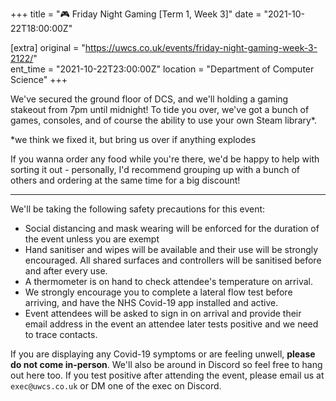 +++
title = "🎮 Friday Night Gaming [Term 1, Week 3]"
date = "2021-10-22T18:00:00Z"

[extra]
original = "https://uwcs.co.uk/events/friday-night-gaming-week-3-2122/"    
ent_time = "2021-10-22T23:00:00Z"
location = "Department of Computer Science"
+++

We've secured the ground floor of DCS, and we'll holding a gaming stakeout from 7pm until midnight\! To tide you over, we've got a bunch of games, consoles, and of course the ability to use your own Steam library\*.

\*we think we fixed it, but bring us over if anything explodes

If you wanna order any food while you're there, we'd be happy to help with sorting it out - personally, I'd recommend grouping up with a bunch of others and ordering at the same time for a big discount\!



***

We'll be taking the following safety precautions for this event:

  - Social distancing and mask wearing will be enforced for the duration of the event unless you are exempt
  - Hand sanitiser and wipes will be available and their use will be strongly encouraged. All shared surfaces and controllers will be sanitised before and after every use.
  - A thermometer is on hand to check attendee's temperature on arrival.
  - We strongly encourage you to complete a lateral flow test before arriving, and have the NHS Covid-19 app installed and active.
  - Event attendees will be asked to sign in on arrival and provide their email address in the event an attendee later tests positive and we need to trace contacts.

If you are displaying any Covid-19 symptoms or are feeling unwell, **please do not come in-person**. We'll also be around in Discord so feel free to hang out here too. If you test positive after attending the event, please email us at `exec@uwcs.co.uk` or DM one of the exec on Discord.

